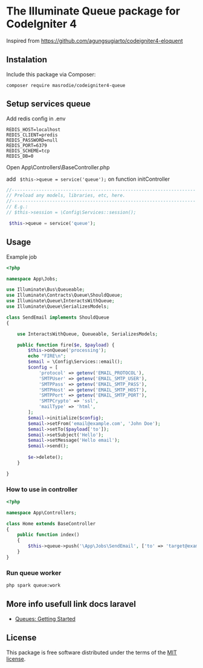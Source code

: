 # The Illuminate Queue package for CodeIgniter 4

Inspired from https://github.com/agungsugiarto/codeigniter4-eloquent

## Instalation

Include this package via Composer:

```console
composer require masrodie/codeigniter4-queue
```

## Setup services queue

Add redis config in .env
```
REDIS_HOST=localhost
REDIS_CLIENT=predis
REDIS_PASSWORD=null
REDIS_PORT=6379
REDIS_SCHEME=tcp
REDIS_DB=0
```

Open App\Controllers\BaseController.php

add ` $this->queue = service('queue');` on function initController
```php
//--------------------------------------------------------------------
// Preload any models, libraries, etc, here.
//--------------------------------------------------------------------
// E.g.:
// $this->session = \Config\Services::session();

 $this->queue = service('queue');
```
## Usage

Example job
```php
<?php

namespace App\Jobs;

use Illuminate\Bus\Queueable;
use Illuminate\Contracts\Queue\ShouldQueue;
use Illuminate\Queue\InteractsWithQueue;
use Illuminate\Queue\SerializesModels;

class SendEmail implements ShouldQueue
{

    use InteractsWithQueue, Queueable, SerializesModels;

    public function fire($e, $payload) {
        $this->onQueue('processing');
        echo "FIRE\n";
        $email = \Config\Services::email();
        $config = [
            'protocol' => getenv('EMAIL_PROTOCOL'),
            'SMTPUser' => getenv('EMAIL_SMTP_USER'),
            'SMTPPass' => getenv('EMAIL_SMTP_PASS'),
            'SMTPHost' => getenv('EMAIL_SMTP_HOST'),
            'SMTPPort' => getenv('EMAIL_SMTP_PORT'),
            'SMTPCrypto' => 'ssl',
            'mailType' => 'html',
        ];
        $email->initialize($config);
        $email->setFrom('email@example.com', 'John Doe');
        $email->setTo($payload['to']);
        $email->setSubject('Hello');
        $email->setMessage('Hello email');
        $email->send();
        
        $e->delete();
    }

}

```

### How to use in controller
```php
<?php 

namespace App\Controllers;

class Home extends BaseController
{
	public function index()
	{
		$this->queue->push('\App\Jobs\SendEmail', ['to' => 'target@example.com']);
	}
}

```

### Run queue worker
```sh
php spark queue:work
```

## More info usefull link docs laravel
- [Queues: Getting Started](https://laravel.com/docs/8.x/queues)


## License

This package is free software distributed under the terms of the [MIT license](LICENSE.md).
